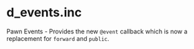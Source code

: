 # d_events.inc
Pawn Events - Provides the new `@event` callback which is now a replacement for `forward` and `public`.
